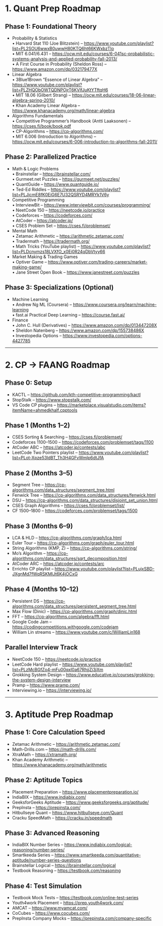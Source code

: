 # 1. Quant Prep Roadmap

## Phase 1: Foundational Theory
- Probability & Statistics  
  • Harvard Stat 110 (Joe Blitzstein) – https://www.youtube.com/playlist?list=PL2SOU6wwxB0uwwH80KTQ6ht66KWxbzTIo  
  • MIT 6.041/6.431 – https://ocw.mit.edu/courses/6-041sc-probabilistic-systems-analysis-and-applied-probability-fall-2013/  
  • A First Course in Probability (Sheldon Ross) – https://www.amazon.com/dp/032179477X  
- Linear Algebra  
  • 3Blue1Brown “Essence of Linear Algebra” – https://www.youtube.com/playlist?list=PLZHQObOWTQDNPOjrT6KVlfJuKtYTftqH6  
  • MIT 18.06 (Gilbert Strang) – https://ocw.mit.edu/courses/18-06-linear-algebra-spring-2010/  
  • Khan Academy Linear Algebra – https://www.khanacademy.org/math/linear-algebra  
- Algorithms Fundamentals  
  • Competitive Programmer’s Handbook (Antti Laaksonen) – https://cses.fi/book/book.pdf  
  • CP-Algorithms – https://cp-algorithms.com/  
  • MIT 6.006 (Introduction to Algorithms) – https://ocw.mit.edu/courses/6-006-introduction-to-algorithms-fall-2011/  

## Phase 2: Parallelized Practice
- Math & Logic Problems  
  • Brainstellar – https://brainstellar.com/  
  • Gurmeet.net Puzzles – https://gurmeet.net/puzzles/  
  • QuantGuide – https://www.quantguide.io/  
  • Ted-Ed Riddles – https://www.youtube.com/playlist?list=PLJicmE8fK0EiG6E7U32QSRYD4MRYk1V6y  
- Competitive Programming  
  • InterviewBit – https://www.interviewbit.com/courses/programming/  
  • NeetCode 150 – https://neetcode.io/practice  
  • Codeforces – https://codeforces.com/  
  • AtCoder – https://atcoder.jp/  
  • CSES Problem Set – https://cses.fi/problemset/  
- Mental Math  
  • Zetamac Arithmetic – https://arithmetic.zetamac.com/  
  • Tradermath – https://tradermath.org/  
  • Math Tricks (YouTube playlist) – https://www.youtube.com/playlist?list=PLDcnymzs18LVXfO_x0Ei0R24qDbVtyy66  
- Market Making & Trading Games  
  • Optiver Game – https://www.optiver.com/trading-careers/market-making-game/  
  • Jane Street Open Book – https://www.janestreet.com/puzzles  

## Phase 3: Specializations (Optional)
- Machine Learning  
  • Andrew Ng ML (Coursera) – https://www.coursera.org/learn/machine-learning  
  • fast.ai Practical Deep Learning – https://course.fast.ai/  
- Finance  
  • John C. Hull (Derivatives) – https://www.amazon.com/dp/013447208X  
  • Sheldon Natenberg – https://www.amazon.com/dp/155738486X  
  • Investopedia Options – https://www.investopedia.com/options-4427785  
  

---

# 2. CP → FAANG Roadmap

## Phase 0: Setup
- KACTL – https://github.com/kth-competitive-programming/kactl  
- StopStalk – https://www.stopstalk.com/  
- VS Code CP plugins – https://marketplace.visualstudio.com/items?itemName=ahmedkhalf.cpptools  

## Phase 1 (Months 1–2)
- CSES Sorting & Searching – https://cses.fi/problemset/  
- Codeforces 1100–1500 – https://codeforces.com/problemset/tags/1100  
- AtCoder ABC – https://atcoder.jp/contests/abc  
- LeetCode Two Pointers playlist – https://www.youtube.com/playlist?list=PLot-Xpze53ldBT_Th3H4GFvWmlp6dtJfA  

## Phase 2 (Months 3–5)
- Segment Tree – https://cp-algorithms.com/data_structures/segment_tree.html  
- Fenwick Tree – https://cp-algorithms.com/data_structures/fenwick.html  
- DSU – https://cp-algorithms.com/data_structures/disjoint_set_union.html  
- CSES Graph Algorithms – https://cses.fi/problemset/list/  
- CF 1500–1800 – https://codeforces.com/problemset/tags/1500  

## Phase 3 (Months 6–9)
- LCA & HLD – https://cp-algorithms.com/graph/lca.html  
- Euler Tour – https://cp-algorithms.com/graph/euler_tour.html  
- String Algorithms (KMP, Z) – https://cp-algorithms.com/string/  
- Mo’s Algorithm – https://cp-algorithms.com/data_structures/sqrt_decomposition.html  
- AtCoder ARC – https://atcoder.jp/contests/arc  
- Errichto CP playlist – https://www.youtube.com/playlist?list=PLujxSBD-JXgnMd7fWqRSKMlJt6K4jOCxG  

## Phase 4 (Months 10–12)
- Persistent DS – https://cp-algorithms.com/data_structures/persistent_segment_tree.html  
- Max Flow (Dinic) – https://cp-algorithms.com/graph/dinic.html  
- FFT – https://cp-algorithms.com/algebra/fft.html  
- Google Code Jam – https://codingcompetitions.withgoogle.com/codejam  
- William Lin streams – https://www.youtube.com/c/WilliamLin168  

## Parallel Interview Track
- NeetCode 150 – https://neetcode.io/practice  
- LeetCode Hard playlist – https://www.youtube.com/playlist?list=PLzMcBGfZo4-mFu00qxl0a67RhjjZj3jXm  
- Grokking System Design – https://www.educative.io/courses/grokking-the-system-design-interview  
- Pramp – https://www.pramp.com/  
- Interviewing.io – https://interviewing.io/  

---

# 3. Aptitude Prep Roadmap

## Phase 1: Core Calculation Speed
- Zetamac Arithmetic – https://arithmetic.zetamac.com/  
- Math-Drills.com – https://math-drills.com/  
- XtraMath – https://xtramath.org/  
- Khan Academy Arithmetic – https://www.khanacademy.org/math/arithmetic  

## Phase 2: Aptitude Topics
- Placement Preparation – https://www.placementpreparation.io/  
- IndiaBIX – https://www.indiabix.com/  
- GeeksforGeeks Aptitude – https://www.geeksforgeeks.org/aptitude/  
- PrepInsta – https://prepinsta.com/  
- Hitbullseye Quant – https://www.hitbullseye.com/Quant  
- Cracku SpeedMath – https://cracku.in/speedmath  

## Phase 3: Advanced Reasoning
- IndiaBIX Number Series – https://www.indiabix.com/logical-reasoning/number-series/  
- Smartkeeda Series – https://www.smartkeeda.com/quantitative-aptitude/number-series-questions  
- Brainstellar Logical – https://brainstellar.com/logical  
- Testbook Reasoning – https://testbook.com/reasoning  

## Phase 4: Test Simulation
- Testbook Mock Tests – https://testbook.com/online-test-series  
- Youth4work Placement – https://prep.youth4work.com/  
- AMCAT – https://www.myamcat.com/  
- CoCubes – https://www.cocubes.com/  
- PrepInsta Company Mocks – https://prepinsta.com/company-specific  
